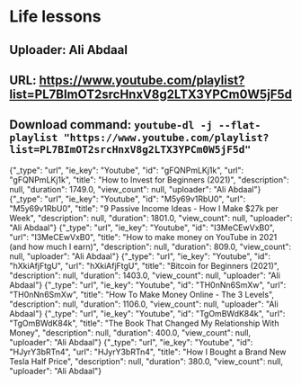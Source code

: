 # Life lessons
## Uploader: Ali Abdaal
## URL: https://www.youtube.com/playlist?list=PL7BImOT2srcHnxV8g2LTX3YPCm0W5jF5d
## Download command: `youtube-dl -j --flat-playlist "https://www.youtube.com/playlist?list=PL7BImOT2srcHnxV8g2LTX3YPCm0W5jF5d"`

{"_type": "url", "ie_key": "Youtube", "id": "gFQNPmLKj1k", "url": "gFQNPmLKj1k", "title": "How to Invest for Beginners (2021)", "description": null, "duration": 1749.0, "view_count": null, "uploader": "Ali Abdaal"}
{"_type": "url", "ie_key": "Youtube", "id": "M5y69v1RbU0", "url": "M5y69v1RbU0", "title": "9 Passive Income Ideas - How I Make $27k per Week", "description": null, "duration": 1801.0, "view_count": null, "uploader": "Ali Abdaal"}
{"_type": "url", "ie_key": "Youtube", "id": "I3MeCEwVxB0", "url": "I3MeCEwVxB0", "title": "How to make money on YouTube in 2021 (and how much I earn)", "description": null, "duration": 809.0, "view_count": null, "uploader": "Ali Abdaal"}
{"_type": "url", "ie_key": "Youtube", "id": "hXkiAfjFtgU", "url": "hXkiAfjFtgU", "title": "Bitcoin for Beginners (2021)", "description": null, "duration": 1403.0, "view_count": null, "uploader": "Ali Abdaal"}
{"_type": "url", "ie_key": "Youtube", "id": "TH0nNn6SmXw", "url": "TH0nNn6SmXw", "title": "How To Make Money Online - The 3 Levels", "description": null, "duration": 1106.0, "view_count": null, "uploader": "Ali Abdaal"}
{"_type": "url", "ie_key": "Youtube", "id": "TgOmBWdK84k", "url": "TgOmBWdK84k", "title": "The Book That Changed My Relationship With Money", "description": null, "duration": 400.0, "view_count": null, "uploader": "Ali Abdaal"}
{"_type": "url", "ie_key": "Youtube", "id": "HJyrY3bRTn4", "url": "HJyrY3bRTn4", "title": "How I Bought a Brand New Tesla Half Price", "description": null, "duration": 380.0, "view_count": null, "uploader": "Ali Abdaal"}

